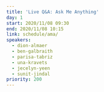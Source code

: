 ```yaml
---
title: 'Live Q&A: Ask Me Anything'
day: 1
start: 2020/11/08 09:30
end: 2020/11/08 10:15
link: schedule/ama/
speakers:
  - dion-almaer
  - ben-galbraith
  - parisa-tabriz
  - una-kravets
  - jecelyn-yeen
  - sunit-jindal
priority: 200
---
```

